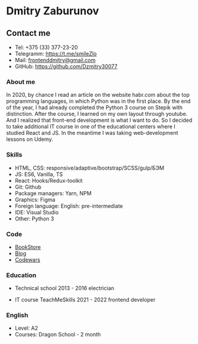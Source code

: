 # Dmitry Zaburunov

## Contact me

- Tel: +375 (33) 377-23-20
- Telegramm: https://t.me/smileZlo
- Mail: frontenddmitry@gmail.com
- GitHub: https://github.com/Dzmitry30077

### About me

In 2020, by chance I read an article on the website habr.com about the top programming languages, in which Python was in the first place. By the end of the year, I had already completed the Python 3 course on Stepik with distinction. After the course, I learned on my own layout through youtube. And I realized that front-end development is what I want to do. So I decided to take additional IT course in one of the educational centers where I studied React and JS. In the meantime I was taking web-development lessons on Udemy.

### Skills

- HTML, CSS: responsive/adaptive/bootstrap/SCSS/gulp/БЭМ
- JS: ES6, Vanilla, TS
- React: Hooks/Redux-toolkit
- Git: Github
- Package managers: Yarn, NPM
- Graphics: Figma
- Foreign language: English: pre-intermediate
- IDE: Visual Studio
- Other: Python 3

### Code

- [BookStore](https://github.com/Dzmitry30077/BookStore)
- [Blog](https://github.com/Dzmitry30077/Blog)
- [Codewars](https://www.codewars.com/users/dzmitry30077)

### Education

- Technical school 2013 - 2016 electrician

- IT course TeachMeSkills 2021 - 2022 frontend developer

### English

- Level: A2
- Courses: Dragon School - 2 month
